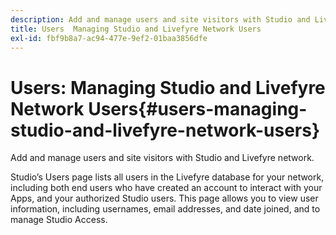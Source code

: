 ```yaml
---
description: Add and manage users and site visitors with Studio and Livefyre network.
title: Users  Managing Studio and Livefyre Network Users
exl-id: fbf9b8a7-ac94-477e-9ef2-01baa3856dfe
---
```

# Users: Managing Studio and Livefyre Network Users{#users-managing-studio-and-livefyre-network-users}

Add and manage users and site visitors with Studio and Livefyre network.

Studio’s Users page lists all users in the Livefyre database for your network, including both end users who have created an account to interact with your Apps, and your authorized Studio users. This page allows you to view user information, including usernames, email addresses, and date joined, and to manage Studio Access.
